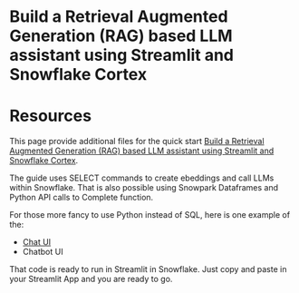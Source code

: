# Build a Retrieval Augmented Generation (RAG) based LLM assistant using Streamlit and Snowflake Cortex

# Resources
This page provide additional files for the quick start  [Build a Retrieval Augmented Generation (RAG) based LLM assistant using Streamlit and Snowflake Cortex](https://quickstarts.snowflake.com/guide/asking_questions_to_your_own_documents_with_snowflake_cortex/index.html?index=..%2F..index#0).

The guide uses SELECT commands to create ebeddings and call LLMs within Snowflake. That is also possible using Snowpark Dataframes and Python API calls to Complete function.

For those more fancy to use Python instead of SQL, here is one example of the:

- [Chat UI](cc_cortex_app.py)
- Chatbot UI

That code is ready to run in Streamlit in Snowflake. Just copy and paste in your Streamlit App and you are ready to go.
